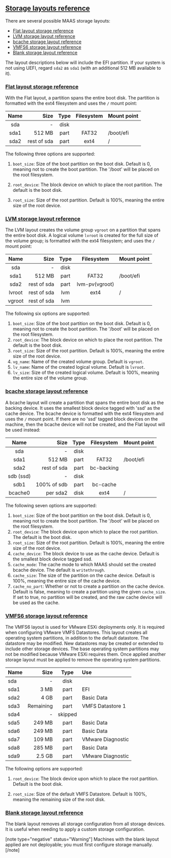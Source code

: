 <a href="#heading--storage-layouts-reference"><h2 id="heading--storage-layouts-reference">Storage layouts reference</h2></a>

There are several possible MAAS storage layouts:

- [Flat layout storage reference](#heading--flat-storage-layout-reference)
- [LVM storage layout reference](#heading--lvm-storage-layout-reference)
- [bcache storage layout reference](#heading--bcache-storage-layout-reference)
- [VMFS6 storage layout reference](#heading--vmfs6-storage-layout-reference)
- [Blank storage layout reference](#heading--blank-storage-layout-reference)

The layout descriptions below will include the EFI partition. If your system is not using UEFI, regard `sda2` as `sda1` (with an additional 512 MB available to it).

<a href="#heading--flat-storage-layout-reference"><h3 id="heading--flat-storage-layout-reference">Flat layout storage reference</h3></a>

With the Flat layout, a partition spans the entire boot disk. The partition is formatted with the ext4 filesystem and uses the `/` mount point:

| Name | Size        | Type | Filesystem | Mount point |
|:----:|------------:|:----:|:----------:|:------------|
| sda  | -           | disk |            |             |
| sda1 | 512 MB      | part | FAT32      | /boot/efi   |
| sda2 | rest of sda | part | ext4       | /           |

The following three options are supported:

1. `boot_size`: Size of the boot partition on the boot disk. Default is 0, meaning not to create the boot partition. The '/boot' will be placed on the root filesystem.

2. `root_device`: The block device on which to place the root partition. The default is the boot disk.

3. `root_size`: Size of the root partition. Default is 100%, meaning the entire size of the root device.

<a href="#heading--lvm-storage-layout-reference"><h3 id="heading--lvm-storage-layout-reference">LVM storage layout reference</h3></a>

The LVM layout creates the volume group `vgroot` on a partition that spans the entire boot disk. A logical volume `lvroot` is created for the full size of the volume group; is formatted with the ext4 filesystem; and uses the `/` mount point:

| Name   | Size        | Type | Filesystem     | Mount point |
|:----:|------------:|:----:|:----------:|:------------|
| sda    | -           | disk |                |             |
| sda1   | 512 MB      | part | FAT32          | /boot/efi   |
| sda2   | rest of sda | part | lvm-pv(vgroot) |             |
| lvroot | rest of sda | lvm  | ext4           | /           |
| vgroot | rest of sda | lvm  |                |             |

The following six options are supported:

1. `boot_size`: Size of the boot partition on the boot disk. Default is 0, meaning not to create the boot partition. The '/boot' will be placed on the root filesystem.
2. `root_device`: The block device on which to place the root partition. The default is the boot disk.
3. `root_size`: Size of the root partition. Default is 100%, meaning the entire size of the root device.
4. `vg_name`: Name of the created volume group. Default is `vgroot`.
5. `lv_name`: Name of the created logical volume. Default is `lvroot`.
6. `lv_size`: Size of the created logical volume. Default is 100%, meaning the entire size of the volume group.

<a href="#heading--bcache-storage-layout-reference"><h3 id="heading--bcache-storage-layout-reference">bcache storage layout reference</h3></a>

A bcache layout will create a partition that spans the entire boot disk as the backing device. It uses the smallest block device tagged with 'ssd' as the cache device. The bcache device is formatted with the ext4 filesystem and uses the `/` mount point. If there are no 'ssd' tagged block devices on the machine, then the bcache device will not be created, and the Flat layout will be used instead:

| Name      | Size        | Type | Filesystem | Mount point |
|:----:|------------:|:----:|:----------:|:------------|
| sda       | -           | disk |            |             |
| sda1      | 512 MB      | part | FAT32      | /boot/efi   |
| sda2      | rest of sda | part | bc-backing |             |
| sdb (ssd) | -           | disk |            |             |
| sdb1      | 100% of sdb | part | bc-cache   |             |
| bcache0   | per sda2    | disk | ext4       | /           |

The following seven options are supported:

1. `boot_size`: Size of the boot partition on the boot disk. Default is 0, meaning not to create the boot partition. The '/boot' will be placed on the root filesystem.
2. `root_device`: The block device upon which to place the root partition. The default is the boot disk.
3. `root_size`: Size of the root partition. Default is 100%, meaning the entire size of the root device.
4. `cache_device`: The block device to use as the cache device. Default is the smallest block device tagged ssd.
5. `cache_mode`: The cache mode to which MAAS should set the created bcache device. The default is `writethrough`.
6. `cache_size`: The size of the partition on the cache device. Default is 100%, meaning the entire size of the cache device.
7. `cache_no_part`: Whether or not to create a partition on the cache device. Default is false, meaning to create a partition using the given `cache_size`. If set to true, no partition will be created, and the raw cache device will be used as the cache.

<a href="#heading--vmfs6-storage-layout-reference"><h3 id="heading--vmfs6-storage-layout-reference">VMFS6 storage layout reference</h3></a>

The VMFS6 layout is used for VMware ESXi deployments only. It is required when configuring VMware VMFS Datastores. This layout creates all operating system partitions, in addition to the default datastore. The datastore may be modified.  New datastores may be created or extended to include other storage devices. The base operating system partitions may not be modified because VMware ESXi requires them. Once applied another storage layout must be applied to remove the operating system partitions.

| Name | Size      | Type    | Use               |
|:-----|------------:|:----:|:----------|
| sda  | -         | disk    |                   |
| sda1 | 3 MB      | part    | EFI               |
| sda2 | 4 GB      | part    | Basic Data        |
| sda3 | Remaining | part    | VMFS Datastore 1  |
| sda4 | -         | skipped |                   |
| sda5 | 249 MB    | part    | Basic Data        |
| sda6 | 249 MB    | part    | Basic Data        |
| sda7 | 109 MB    | part    | VMware Diagnostic |
| sda8 | 285 MB    | part    | Basic Data        |
| sda9 | 2.5 GB    | part    | VMware Diagnostic |

The following options are supported:

1. `root_device`: The block device upon which to place the root partition. Default is the boot disk.

2. `root_size`: Size of the default VMFS Datastore. Default is 100%, meaning the remaining size of the root disk.

<a href="#heading--blank-storage-layout-reference"><h3 id="heading--blank-storage-layout-reference">Blank storage layout reference</h3></a>

The blank layout removes all storage configuration from all storage devices. It is useful when needing to apply a custom storage configuration.

[note type="negative" status="Warning"]
Machines with the blank layout applied are not deployable; you must first configure storage manually.
[/note]